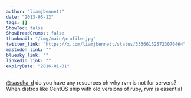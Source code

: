 ```yaml
---
author: "liamjbennett"
date: "2013-05-12"
tags: []
ShowToc: false
ShowBreadCrumbs: false
thumbnail: "/img/main/profile.jpg"
twitter_link: "https://x.com/liamjbennett/status/333661325723070464"
mastodon_link: ""
bluesky_link: ""
linkedin_link: ""
expiryDate: "2016-01-01"
---
```


[@sascha_d](https://x.com/sascha_d) do you have any resources oh why rvm is not for servers? When distros like CentOS ship with old versions of ruby, rvm is essential

